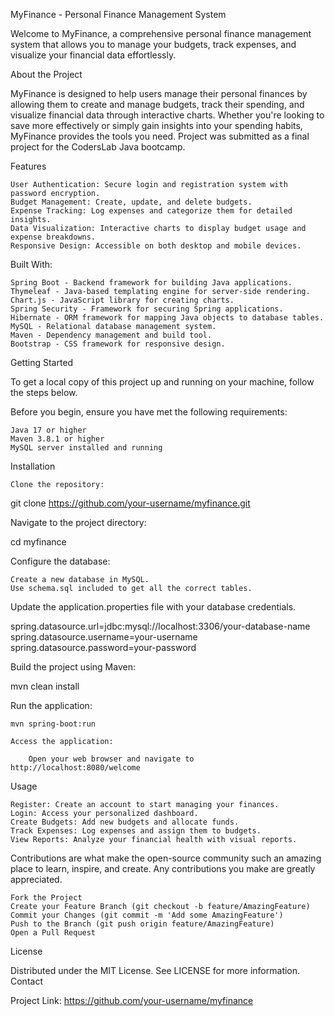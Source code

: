 MyFinance - Personal Finance Management System

Welcome to MyFinance, a comprehensive personal finance management system that allows you to manage your budgets, track expenses, and visualize your financial data effortlessly.


About the Project

MyFinance is designed to help users manage their personal finances by allowing them to create and manage budgets, track their spending, and visualize financial data through interactive charts. Whether you're looking to save more effectively or simply gain insights into your spending habits, MyFinance provides the tools you need. Project was submitted as a final project for the CodersLab Java bootcamp.

Features

    User Authentication: Secure login and registration system with password encryption.
    Budget Management: Create, update, and delete budgets.
    Expense Tracking: Log expenses and categorize them for detailed insights.
    Data Visualization: Interactive charts to display budget usage and expense breakdowns.
    Responsive Design: Accessible on both desktop and mobile devices.

Built With:


    Spring Boot - Backend framework for building Java applications.
    Thymeleaf - Java-based templating engine for server-side rendering.
    Chart.js - JavaScript library for creating charts.
    Spring Security - Framework for securing Spring applications.
    Hibernate - ORM framework for mapping Java objects to database tables.
    MySQL - Relational database management system.
    Maven - Dependency management and build tool.
    Bootstrap - CSS framework for responsive design.

Getting Started

To get a local copy of this project up and running on your machine, follow the steps below.

Before you begin, ensure you have met the following requirements:

    Java 17 or higher
    Maven 3.8.1 or higher
    MySQL server installed and running

Installation

    Clone the repository:

git clone https://github.com/your-username/myfinance.git

Navigate to the project directory:

cd myfinance

Configure the database:

    Create a new database in MySQL.
    Use schema.sql included to get all the correct tables.


    
Update the application.properties file with your database credentials.

spring.datasource.url=jdbc:mysql://localhost:3306/your-database-name
spring.datasource.username=your-username
spring.datasource.password=your-password

Build the project using Maven:

mvn clean install

Run the application:

    mvn spring-boot:run

    Access the application:
    
        Open your web browser and navigate to http://localhost:8080/welcome

Usage

    Register: Create an account to start managing your finances.
    Login: Access your personalized dashboard.
    Create Budgets: Add new budgets and allocate funds.
    Track Expenses: Log expenses and assign them to budgets.
    View Reports: Analyze your financial health with visual reports.


Contributions are what make the open-source community such an amazing place to learn, inspire, and create. Any contributions you make are greatly appreciated.

    Fork the Project
    Create your Feature Branch (git checkout -b feature/AmazingFeature)
    Commit your Changes (git commit -m 'Add some AmazingFeature')
    Push to the Branch (git push origin feature/AmazingFeature)
    Open a Pull Request

License

Distributed under the MIT License. See LICENSE for more information.
Contact

Project Link: https://github.com/your-username/myfinance
